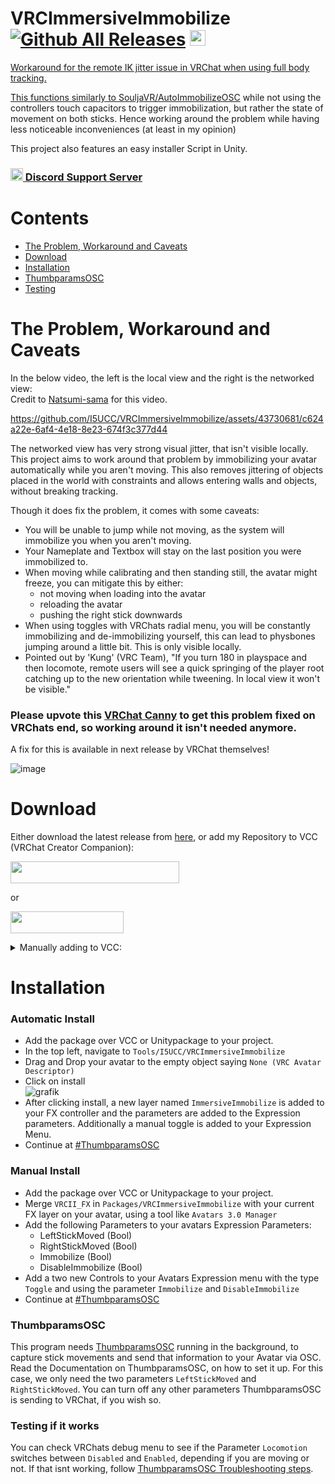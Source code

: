 # VRCImmersiveImmobilize [![Github All Releases](https://img.shields.io/github/downloads/i5ucc/VRCImmersiveImmobilize/total.svg)](https://github.com/I5UCC/VRCImmersiveImmobilize/releases/latest) <a href='https://ko-fi.com/i5ucc' target='_blank'><img height='35' style='border:0px;height:25px;' src='https://az743702.vo.msecnd.net/cdn/kofi3.png?v=0' border='0' alt='Buy Me a Coffee at ko-fi.com' />

Workaround for the remote IK jitter issue in VRChat when using full body tracking. <br>

This functions similarly to [SouljaVR/AutoImmobilizeOSC](https://github.com/SouljaVR/AutoImmobilizeOSC) while not using the controllers touch capacitors to trigger immobilization, but rather the state of movement on both sticks. Hence working around the problem while having less noticeable inconveniences (at least in my opinion)

This project also features an easy installer Script in Unity.

### [<img src="https://assets-global.website-files.com/6257adef93867e50d84d30e2/636e0a6ca814282eca7172c6_icon_clyde_white_RGB.svg"  width="20" height="20"> Discord Support Server](https://discord.gg/rqcWHje3hn)

# Contents

- [The Problem, Workaround and Caveats](https://github.com/I5UCC/VRCImmersiveImmobilize#the-problem-workaround-and-caveats)
- [Download](https://github.com/I5UCC/VRCImmersiveImmobilize#download)
- [Installation](https://github.com/I5UCC/VRCImmersiveImmobilize#installation)
- [ThumbparamsOSC](https://github.com/I5UCC/VRCImmersiveImmobilize#thumbparamsosc)
- [Testing](https://github.com/I5UCC/VRCImmersiveImmobilize#testing-if-it-works)

# The Problem, Workaround and Caveats

In the below video, the left is the local view and the right is the networked view: <br>
Credit to [Natsumi-sama](https://github.com/Natsumi-sama) for this video.

https://github.com/I5UCC/VRCImmersiveImmobilize/assets/43730681/c624a22e-6af4-4e18-8e23-674f3c377d44

The networked view has very strong visual jitter, that isn't visible locally. <br>
This project aims to work around that problem by immobilizing your avatar automatically while you aren't moving. This also removes jittering of objects placed in the world with constraints and allows entering walls and objects, without breaking tracking.

Though it does fix the problem, it comes with some caveats:
- You will be unable to jump while not moving, as the system will immobilize you when you aren't moving.
- Your Nameplate and Textbox will stay on the last position you were immobilized to. 
- When moving while calibrating and then standing still, the avatar might freeze, you can mitigate this by either:
    - not moving when loading into the avatar
    - reloading the avatar
    - pushing the right stick downwards
- When using toggles with VRChats radial menu, you will be constantly immobilizing and de-immobilizing yourself, this can lead to physbones jumping around a little bit. This is only visible locally.
- Pointed out by 'Kung' (VRC Team), "If you turn 180 in playspace and then locomote, remote users will see a quick springing of the player root catching up to the new orientation while tweening. In local view it won't be visible."

### Please upvote this [VRChat Canny](https://feedback.vrchat.com/vrchat-ik-20/p/network-jitter-with-ik) to get this problem fixed on VRChats end, so working around it isn't needed anymore.

A fix for this is available in next release by VRChat themselves!

![image](https://github.com/I5UCC/VRCImmersiveImmobilize/assets/43730681/080a1fce-1ce4-4d37-9efc-034448509586)

# Download

Either download the latest release from [here](https://github.com/I5UCC/VRCImmersiveImmobilize/releases), or add my Repository to VCC (VRChat Creator Companion):

[<img src="https://user-images.githubusercontent.com/43730681/235305688-08099e52-2ea8-4b28-b647-4cef10c4d073.png"  width="270" height="35">](https://i5ucc.github.io/vpm/VRCImmersiveImmobilize.html) <br>

or <br>

[<img src="https://user-images.githubusercontent.com/43730681/235304229-ce2b4689-4945-4282-967e-40bfbf8ebf54.png"  width="181" height="35">](https://i5ucc.github.io/vpm/main.html) <br>

<details>
  <summary>Manually adding to VCC:</summary>
  
  1. Open VCC
  2. Click "Settings" in the bottom left
  3. Click the "Packages" tab at the top
  4. Click "Add Repository" in the top right
  5. Paste `https://i5ucc.github.io/vpm/VRCImmersiveImmobilize.json` into the text field and click "Add"
  6. Click "I understand, Add Repository" in the popup after reading its contents
  7. Activate the checkbox next to the repository `VRCImmersiveImmobilize`
  
  PS: You can also add `https://i5ucc.github.io/vpm/main.json` to add all of my projects (and future ones) to VCC.
</details>

# Installation

### Automatic Install
- Add the package over VCC or Unitypackage to your project.
- In the top left, navigate to `Tools/I5UCC/VRCImmersiveImmobilize`
- Drag and Drop your avatar to the empty object saying `None (VRC Avatar Descriptor)`
- Click on install <br>
![grafik](https://user-images.githubusercontent.com/43730681/234945785-ffd37e32-9619-498a-9a81-9c120c26dc38.png)
- After clicking install, a new layer named `ImmersiveImmobilize` is added to your FX controller and the parameters are added to the Expression parameters. Additionally a manual toggle is added to your Expression Menu.
- Continue at [#ThumbparamsOSC](https://github.com/I5UCC/VRCImmersiveImmobilize#thumbparamsosc)

### Manual Install
- Add the package over VCC or Unitypackage to your project.
- Merge `VRCII_FX` in `Packages/VRCImmersiveImmobilize` with your current FX layer on your avatar, using a tool like `Avatars 3.0 Manager`
- Add the following Parameters to your avatars Expression Parameters:
    - LeftStickMoved (Bool)
    - RightStickMoved (Bool)
    - Immobilize (Bool)
    - DisableImmobilize (Bool)
- Add a two new Controls to your Avatars Expression menu with the type `Toggle` and using the parameter `Immobilize` and `DisableImmobilize`
- Continue at [#ThumbparamsOSC](https://github.com/I5UCC/VRCImmersiveImmobilize#thumbparamsosc)

### ThumbparamsOSC
This program needs [ThumbparamsOSC](https://github.com/I5UCC/VRCThumbParamsOSC) running in the background, to capture stick movements and send that information to your Avatar via OSC.
Read the Documentation on ThumbparamsOSC, on how to set it up. For this case, we only need the two parameters `LeftStickMoved` and `RightStickMoved`. You can turn off any other parameters ThumbparamsOSC is sending to VRChat, if you wish so.

### Testing if it works
You can check VRChats debug menu to see if the Parameter `Locomotion` switches between `Disabled` and `Enabled`, depending if you are moving or not.
If that isnt working, follow [ThumbparamsOSC Troubleshooting steps](https://github.com/I5UCC/VRCThumbParamsOSC#osc-troubleshoot).
